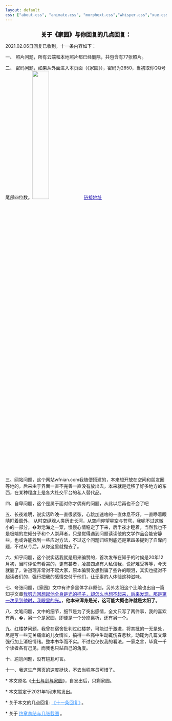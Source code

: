 ```yaml
---
layout: default
css: ["about.css", "animate.css", "morphext.css","whisper.css","xue.css"]
---
```




<center >
<h1 style="text-shadow:0px 1px 1px #3c3232;font-size:1.1rem;margin-bottom: 6px;font-weight:bold;">关于《家园》与你回复的几点回复：</h1>
<p></p>
</center>


<p class="pp" style="text-indent: 0em;">
2021.02.06日回复已收到，十一条内容如下：
</p>
<p class="pp" >一、 照片问题，所有云端和本地照片都已经删除，共包含有77张照片。 </p>
<p class="pp" >二、 密码问题，如果从外面进入本页面（《家园》），密码为2850，当初取你QQ号尾部四位数。<a href="{{site.baseurl}}/enter/enter-shmily" style="color: #1a0dab"><img width="32%" src="https://img.imgdb.cn/item/601ded2d3ffa7d37b33c7b28.jpg">链接地址</a></p>
<p class="pp" >三、网站问题，这个网站wfnian.com我随便搭建的，本来想开放在空间和朋友圈等地的，后来由于界面一直不完善一直没有放出去，本来就是迁移了好多地方的东西，在某种程度上是各大社交平台的私人替代品。</p>
<p class="pp" >四、自卑问题，这个是属于面对你才偶有的问题，从此以后再也不会了吧</p>
<p class="pp" >五、长夜难明，说实话昨晚一直很紧张，心跳加速啥的一直休息不好，一直睁着眼睛盯着窗外，<!--你可能不知道，但刘洋应该知道我们宿舍对于毛泽东的崇拜，我昨晚看了三首他的诗，一者自信人生两百年，会当水击三千里，二者重上井冈山，须有凌云志，三者贺新郎读史，从人猿相分化至五帝三皇，--> 从时空纵观人类历史长河，从空间仰望星空与苍穹，我呢不过这微小的一部分，�渺沧海之一粟，慢慢心情稳定了下来，后半夜才睡着，当然我也不是极端的左倾分子和个人崇拜者，只是觉得遇到问题读读他的文学作品会能安静些，也或许能找到一些应对方法，不过这个问题归结到底还是第四条提到了自卑问题，不过从今后，从你这里就抛去了。</p>
<p class="pp" >六、知乎问题，这个说实话我就是用来骗赞的，首次发布在知乎的时候是20年12月初，当时评论有看哭的，更有甚者，凌晨四点有人私信我，说好难受等等，今天就删了，讲道理非常对不起大家，原本骗赞没想到骗了些许的眼泪，其实也挺对不起读者们的，强行把我的感情交付于他们，让无辜的人体验这种滋味。</p>
<p class="pp" >七、夸张问题，《家园》文中有许多黑体字非原创，另外太阳这个比喻也出自一篇知乎文章<a href="https://www.zhihu.com/question/26230080/answer/62961238" style="color: #1a0dab">我努力回想起他全身是光的样子，却怎么也想不起来，后来发现，那是第一次见到他时，我眼里的光。</a>，<b>他本来浑身是光，这可能大概也许就是太阳了。</b></p>
<p class="pp" >八、文笔问题，文中的细节，细节是为了突出感情，全文只写了两件事，我的喜欢有两，�，另一个是家园，即便是一个分崩离析，还有另一个。</p>
<p class="pp" >九、红楼梦问题，我曾在宿舍批判过红楼梦，可能过于激进，将其批的一无是处，尽是写一些无关痛痒的儿女情长，搞得一些高中生动辄伤春悲秋，动辄为几篇文章强行加上消极情绪。整本书华而不实。不过也仅仅我的看法，一家之言，毕竟一千个读者各有己见，而我也只站自己的角度。</p>
<p class="pp" >十、尴尬问题，没有尴尬可言。</p>
<p class="pp" >十一、我这生产网页的速度挺快，不去当程序员可惜了。</p>

<div class="divider"></div>

<p class="s-footer">
* 本文原名《<u>十七与剑与家园</u>》，自发出后，只剩家园。
</p>
<p class="s-footer">
* 本文暂定于2021年1月末尾发出。
</p>
<p class="s-footer">
* 关于本文的几点回复:<a href="./shmily1" style="color: #3794ff;!important;padding:3px">《十一条回复》</a>。
</p>
<p class="s-footer">
* 关于<a href="./shmily3" style="color: #3794ff;!important;padding:3px">终章总结与几张截图</a>。
</p>
